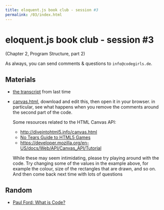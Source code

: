 ```yaml
---
title: eloquent.js book club - session #3
permalink: /03/index.html
---
```


# eloquent.js book club - session #3

(Chapter 2, Program Structure, part 2)

As always, you can send comments & questions to `info@codegirls.de`.

## Materials

- [the transcript](./transcript.html) from last time
- [canvas.html](./canvas.html), download and edit this, then open it
    in your browser.  in particular, see what happens when you remove
    the comments around the second part of the code.

    Some resources related to the HTML Canvas API:

    - <http://diveintohtml5.info/canvas.html>
    - [No Tears Guide to HTML5 Games](http://www.html5rocks.com/en/tutorials/canvas/notearsgame/)
    - <https://developer.mozilla.org/en-US/docs/Web/API/Canvas_API/Tutorial>

    While these may seem intimidating, please try playing around with
    the code.  Try changing some of the values in the example above,
    for example the colour, size of the rectangles that are drawn,
    and so on.  And then come back next time with lots of questions

## Random

- [Paul Ford: What is Code?](http://www.bloomberg.com/graphics/2015-paul-ford-what-is-code/)
